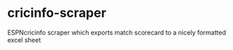 cricinfo-scraper
================

ESPNcricinfo scraper which exports match scorecard to a nicely formatted excel sheet   
